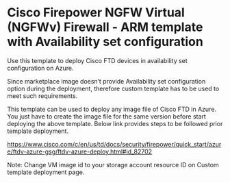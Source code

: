 # Cisco Firepower NGFW Virtual (NGFWv) Firewall - ARM template with Availability set configuration

Use this template to deploy Cisco FTD devices in availability set configuration on Azure.

Since marketplace image doesn’t provide Availability set configuration option during the deployment, therefore custom template has to be used to meet such requirements.

This template can be used to deploy any image file of Cisco FTD in Azure. You just have to create the image file for the same version before start deploying the above template. Below link provides steps to be followed prior template deployment. 

https://www.cisco.com/c/en/us/td/docs/security/firepower/quick_start/azure/ftdv-azure-gsg/ftdv-azure-deploy.html#id_82702

Note:  Change VM image id to your storage account resource ID on Custom template deployment page.
